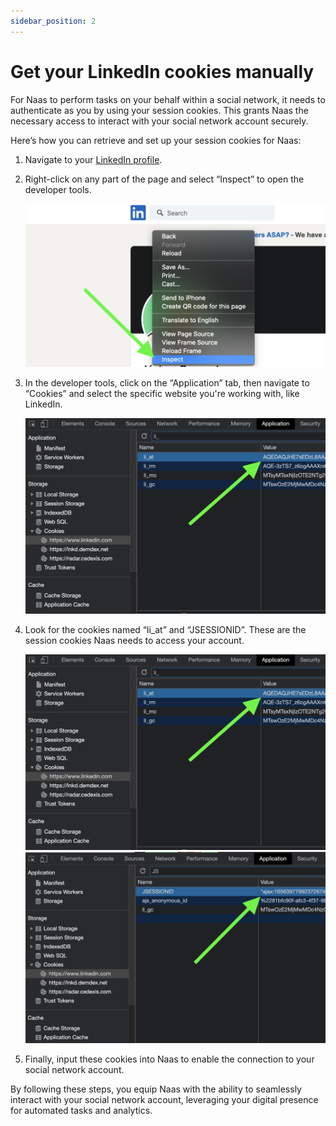 ```yaml
---
sidebar_position: 2
---
```


# Get your LinkedIn cookies manually

For Naas to perform tasks on your behalf within a social network, it needs to authenticate as you by using your session cookies. This grants Naas the necessary access to interact with your social network account securely.

Here’s how you can retrieve and set up your session cookies for Naas:

1. Navigate to your [LinkedIn profile](https://www.linkedin.com/in/).
2. Right-click on any part of the page and select “Inspect” to open the developer tools.

   ![Inspect Element](../img/Screenshot_2021-06-17_at_10.01.24.png)

3. In the developer tools, click on the “Application” tab, then navigate to “Cookies” and select the specific website you're working with, like LinkedIn.

   ![Application Tab](../img/Screenshot_2021-06-17_at_10.05.18.png)

4. Look for the cookies named “li_at” and “JSESSIONID”. These are the session cookies Naas needs to access your account.

   ![li_at Cookie](../img/Screenshot_2021-06-17_at_10.05.18.png)
   ![JSESSIONID Cookie](../img/Screenshot_2021-06-17_at_10.03.22.png)

5. Finally, input these cookies into Naas to enable the connection to your social network account.

By following these steps, you equip Naas with the ability to seamlessly interact with your social network account, leveraging your digital presence for automated tasks and analytics.
